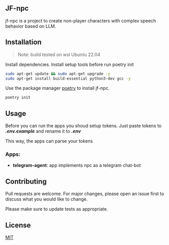 ## JF-npc

jf-npc is a project to create non-player characters with complex speech behavior based on LLM.

## Installation
>Note: build tested on wsl Ubuntu 22.04

Install dependencies. Install setup tools before run poetry init
```bash
sudo apt-get update && sudo apt-get upgrade -y
sudo apt-get install build-essential python3-dev gcc -y
```
Use the package manager [poetry](https://python-poetry.org/) to install jf-npc.

```bash
poetry init
```
## Usage

Before you can run the apps you shoud setup tokens. Just paste tokens to ***.env.example*** and rename it to ***.env***

This way, the apps can parse your tokens
### Apps:
* **telegram-agent**: app implements npc as a telegram chat-bot
## Contributing

Pull requests are welcome. For major changes, please open an issue first
to discuss what you would like to change.

Please make sure to update tests as appropriate.

## License

[MIT](https://choosealicense.com/licenses/mit/)